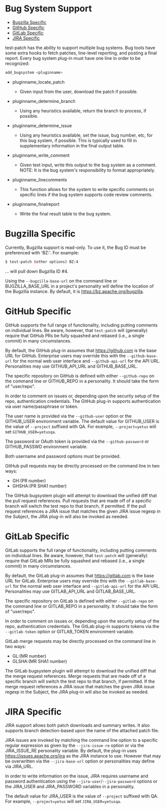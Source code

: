 <!---
  Licensed to the Apache Software Foundation (ASF) under one
  or more contributor license agreements.  See the NOTICE file
  distributed with this work for additional information
  regarding copyright ownership.  The ASF licenses this file
  to you under the Apache License, Version 2.0 (the
  "License"); you may not use this file except in compliance
  with the License.  You may obtain a copy of the License at

    http://www.apache.org/licenses/LICENSE-2.0

  Unless required by applicable law or agreed to in writing,
  software distributed under the License is distributed on an
  "AS IS" BASIS, WITHOUT WARRANTIES OR CONDITIONS OF ANY
  KIND, either express or implied.  See the License for the
  specific language governing permissions and limitations
  under the License.
-->

# Bug System Support

<!-- MarkdownTOC levels="1,2" autolink="true" -->

* [Bugzilla Specific](#bugzilla-specific)
* [GitHub Specific](#github-specific)
* [GitLab Specific](#gitlab-specific)
* [JIRA Specific](#jira-specific)

<!-- /MarkdownTOC -->

test-patch has the ability to support multiple bug systems.  Bug tools have some extra hooks to fetch patches, line-level reporting, and posting a final report. Every bug system plug-in must have one line in order to be recognized:

```bash
add_bugsystem <pluginname>
```

* pluginname\_locate\_patch
  * Given input from the user, download the patch if possible.

* pluginname\_determine\_branch
  * Using any heuristics available, return the branch to process, if possible.

* pluginname\_determine\_issue
  * Using any heuristics available, set the issue, bug number, etc, for this bug system, if possible.  This is typically used to fill in supplementary information in the final output table.

* pluginname\_write\_comment
  * Given text input, write this output to the bug system as a comment.  NOTE: It is the bug system's responsibility to format appropriately.

* pluginname\_linecomments
  * This function allows for the system to write specific comments on specific lines if the bug system supports code review comments.

* pluginname\_finalreport
  * Write the final result table to the bug system.

# Bugzilla Specific

Currently, Bugzilla support is read-only.  To use it, the Bug ID must be preferenced with 'BZ:'.  For example:

```bash
$ test-patch (other options) BZ:4
```

... will pull down Bugzilla ID #4.

Using the `--bugzilla-base-url` on the command line or BUGZILLA\_BASE\_URL in a project's personality will define the location of the Bugzilla instance.  By default, it is <https://bz.apache.org/bugzilla>.

# GitHub Specific

GitHub supports the full range of functionality, including putting comments on individual lines.  Be aware, however, that `test-patch` will (generally) require that GitHub PRs be fully squashed and rebased (i.e., a single commit) in many circumstances.

By default, the GitHub plug-in assumes that <https://github.com> is the base URL for GitHub.  Enterprise users may override this with the `--github-base-url` for the normal web user interface and `--github-api-url` for the API URL.  Personalities may use GITHUB\_API\_URL and GITHUB\_BASE\_URL.

The specific repository on GitHub is defined with either `--github-repo` on the command line or GITHUB\_REPO in a personality.  It should take the form of "user/repo".

In order to comment on issues or, depending upon the security setup of the repo, authentication credentials.  The GitHub plug-in supports authentication via user name/passphrase or token.

The user name is provided via the `--github-user` option or the GITHUB\_USER environment variable.  The default value for  GITHUB\_USER is the value of `--project` suffixed with QA.  For example,
`--project=yetus` will set `GITHUB_USER=yetusqa`.

The password or OAuth token is provided via the `--github-password` or GITHUB\_PASSWD environment variable.

Both username and password options must be provided.

GitHub pull requests may be directly processed on the command line in two ways:

* GH:(PR number)
* GHSHA:(PR SHA1 number)

The GitHub bugsystem plugin will attempt to download the unified diff that the pull request references.
Pull requests that are made off of a specific branch will switch the test repo to that branch, if permitted.  If the pull request references a JIRA issue that matches the given JIRA issue regexp in the Subject, the JIRA plug-in will also be invoked as needed.

# GitLab Specific

GitLab supports the full range of functionality, including putting comments on individual lines.  Be aware, however, that `test-patch` will (generally) require that GitLab MRs be fully squashed and rebased (i.e., a single commit) in many circumstances.

By default, the GitLab plug-in assumes that <https://gitlab.com> is the base URL for GitLab.  Enterprise users may override this with the `--gitlab-base-url` for the normal web user interface and `--gitlab-api-url` for the API URL.  Personalities may use GITLAB\_API\_URL and GITLAB\_BASE\_URL.

The specific repository on GitLab is defined with either `--gitlab-repo` on the command line or GITLAB\_REPO in a personality.  It should take the form of "user/repo".

In order to comment on issues or, depending upon the security setup of the repo, authentication credentials.  The GitLab plug-in supports tokens via the `--gitlab-token` option or GITLAB\_TOKEN environment variable.

GitLab merge requests may be directly processed on the command line in two ways:

* GL:(MR number)
* GLSHA:(MR SHA1 number)

The GitLab bugsystem plugin will attempt to download the unified diff that the merge request references.
Merge requests that are made off of a specific branch will switch the test repo to that branch, if permitted.  If the merge request references a JIRA issue that matches the given JIRA issue regexp in the Subject, the JIRA plug-in will also be invoked as needed.

# JIRA Specific

JIRA support allows both patch downloads and summary writes.  It also supports branch detection-based upon the name of the attached patch file.

JIRA issues are invoked by matching the command line option to a specific regular expression as given by the `--jira-issue-re` option or via the JIRA\_ISSUE\_RE personality variable.  By default, the plug-in uses <https://issues.apache.org/jira> as the JIRA instance to use.  However that may be overwritten via the `--jira-base-url` option or personalities may define via JIRA\_URL.

In order to write information on the issue, JIRA requires username and password authentication using the `--jira-user`/`--jira-password` options or the JIRA\_USER and JIRA\_PASSWORD variables in a personality.

The default value for JIRA\_USER is the value of `--project` suffixed with QA.  For example,
`--project=yetus` will set `JIRA_USER=yetusqa`.